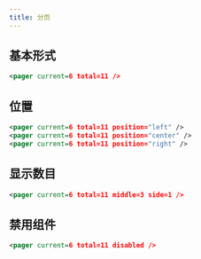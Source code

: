 ```yaml
---
title: 分页
---
```


## 基本形式

<!-- demo_start -->
<div class="m-example"></div>

```xml
<pager current=6 total=11 />
```
<!-- demo_end -->

## 位置

<!-- demo_start -->
<div class="m-example"></div>

```xml
<pager current=6 total=11 position="left" />
<pager current=6 total=11 position="center" />
<pager current=6 total=11 position="right" />
```
<!-- demo_end -->

## 显示数目

<!-- demo_start -->
<div class="m-example"></div>

```xml
<pager current=6 total=11 middle=3 side=1 />
```
<!-- demo_end -->

## 禁用组件

<!-- demo_start -->
<div class="m-example"></div>

```xml
<pager current=6 total=11 disabled />
```
<!-- demo_end -->
